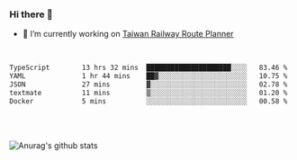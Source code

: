 ### Hi there 👋

- 🔭 I’m currently working on [Taiwan Railway Route Planner](https://github.com/Taiwan-Railway-Route-Planner)

<br/>

<!--START_SECTION:waka-->

```txt
TypeScript        13 hrs 32 mins  █████████████████████░░░░   83.46 %
YAML              1 hr 44 mins    ██▓░░░░░░░░░░░░░░░░░░░░░░   10.75 %
JSON              27 mins         ▓░░░░░░░░░░░░░░░░░░░░░░░░   02.78 %
textmate          11 mins         ▒░░░░░░░░░░░░░░░░░░░░░░░░   01.20 %
Docker            5 mins          ░░░░░░░░░░░░░░░░░░░░░░░░░   00.58 %
```

<!--END_SECTION:waka-->

<br/>
<br/>

![Anurag's github stats](https://github-readme-stats.vercel.app/api?username=DepickereSven&show_icons=true&theme=tokyonight)



<!--
**DepickereSven/DepickereSven** is a ✨ _special_ ✨ repository because its `README.md` (this file) appears on your GitHub profile.

Here are some ideas to get you started:

- 🔭 I’m currently working on ...
- 🌱 I’m currently learning ...
- 👯 I’m looking to collaborate on ...
- 🤔 I’m looking for help with ...
- 💬 Ask me about ...
- 📫 How to reach me: ...
- 😄 Pronouns: ...
- ⚡ Fun fact: ...
-->
